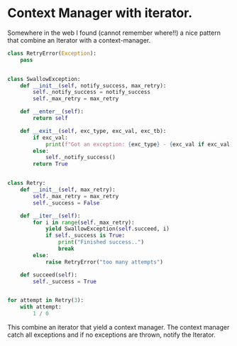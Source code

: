 # Context Manager with iterator.

Somewhere in the web I found (cannot remember where!!) a nice pattern that combine an Iterator with a context-manager.

```python
class RetryError(Exception):
    pass


class SwallowException:
    def __init__(self, notify_success, max_retry):
        self._notify_success = notify_success
        self._max_retry = max_retry

    def __enter__(self):
        return self

    def __exit__(self, exc_type, exc_val, exc_tb):
        if exc_val:
            print(f"Got an exception: {exc_type} - {exc_val if exc_val else ''}")
        else:
            self._notify_success()
        return True


class Retry:
    def __init__(self, max_retry):
        self._max_retry = max_retry
        self._success = False

    def __iter__(self):
        for i in range(self._max_retry):
            yield SwallowException(self.succeed, i)
            if self._success is True:
                print("Finished success..")
                break
        else:
            raise RetryError("too many attempts")

    def succeed(self):
        self._success = True


for attempt in Retry(3):
    with attempt:
        1 / 0

```

This combine an iterator that yield a context manager.
The context manager catch all exceptions and if no exceptions are thrown, notify the Iterator.

